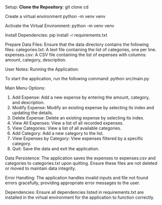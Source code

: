 Setup:
**Clone the Repository**:
git clone <repository-url>
cd <repository-directory>

Create a virtual environment
python -m venv venv

Activate the Virtual Environment:
python -m venv venv

Install Dependencies:
pip install -r requirements.txt

Prepare Data Files:
Ensure that the data directory contains the following files:
categories.txt: A text file containing the list of categories, one per line.
expenses.csv: A CSV file containing the list of expenses with columns: amount, category, description.



User Notes:
Running the Application:

To start the application, run the following command:
python src/main.py

Main Menu Options:

1. Add Expense: Add a new expense by entering the amount, category, and description.
2. Modify Expense: Modify an existing expense by selecting its index and updating the details.
3. Delete Expense: Delete an existing expense by selecting its index.
4. View All Expenses: View a list of all recorded expenses.
5. View Categories: View a list of all available categories.
6. Add Category: Add a new category to the list.
7. View Expenses by Category: View expenses filtered by a specific category.
8. Quit: Save the data and exit the application.

Data Persistence:
The application saves the expenses to expenses.csv and categories to categories.txt upon quitting.
Ensure these files are not deleted or moved to maintain data integrity.

Error Handling:
The application handles invalid inputs and file not found errors gracefully, providing appropriate error messages to the user.

Dependencies:
Ensure all dependencies listed in requirements.txt are installed in the virtual environment for the application to function correctly.
